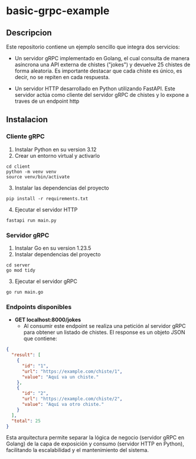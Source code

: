 # basic-grpc-example

## Descripcion

Este repositorio contiene un ejemplo sencillo que integra dos servicios:

- Un servidor gRPC implementado en Golang, el cual consulta de manera asíncrona una API externa de chistes ("jokes") y devuelve 25 chistes de forma aleatoria. Es importante destacar que cada chiste es único, es decir, no se repiten en cada respuesta.

- Un servidor HTTP desarrollado en Python utilizando FastAPI. Este servidor actúa como cliente del servidor gRPC de chistes y lo expone a traves de un endpoint http

## Instalacion

### Cliente gRPC
1. Instalar Python en su version 3.12
2. Crear un entorno virtual y activarlo
```
cd client
python -m venv venv
source venv/bin/activate
```
3. Instalar las dependencias del proyecto
```
pip install -r requirements.txt
```
4. Ejecutar el servidor HTTP
```
fastapi run main.py
```

### Servidor gRPC
1. Instalar Go en su version 1.23.5
2. Instalar dependencias del proyecto
```
cd server
go mod tidy
```
3. Ejecutar el servidor gRPC
```
go run main.go
```

### Endpoints disponibles
- **GET localhost:8000/jokes**
    - Al consumir este endpoint se realiza una petición al servidor gRPC para obtener un listado de chistes. El response es un objeto JSON que contiene:

```json
{
  "result": [
    {
      "id": "1",
      "url": "https://example.com/chiste/1",
      "value": "Aquí va un chiste."
    },
    {
      "id": "2",
      "url": "https://example.com/chiste/2",
      "value": "Aquí va otro chiste."
    }
  ],
  "total": 25
}
```

Esta arquitectura permite separar la lógica de negocio (servidor gRPC en Golang) de la capa de exposición y consumo (servidor HTTP en Python), facilitando la escalabilidad y el mantenimiento del sistema.
